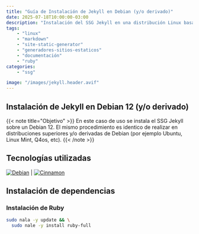 ```yaml
---
title: "Guía de Instalación de Jekyll en Debian (y/o derivado)"
date: 2025-07-18T10:00:00-03:00
description: "Instalación del SSG Jekyll en una distribución Linux basada o derivada de Debian 12 (y/o superior)."
tags:
    - "linux"
    - "markdown"
    - "site-static-generator"
    - "generadores-sitios-estaticos"
    - "documentación"
    - "ruby"
categories:
    - "ssg"

image: "/images/jekyll.header.avif"
---
```


## Instalación de Jekyll en Debian 12 (y/o derivado)

{{< note title="Objetivo" >}}
En este caso de uso se instala el SSG Jekyll sobre un Debian 12. El mismo procedimiento es identico de realizar en distribuciones superiores y/o derivadas de Debian (por ejemplo Ubuntu, Linux Mint, Q4os, etc).
{{< /note >}}

## Tecnologías utilizadas

[![Debian](https://img.shields.io/badge/Debian-A81D33?style=flat-square&logo=debian&logoColor=white)](https://www.debian.org/) | [![Cinnamon](https://img.shields.io/badge/Cinnamon-DC682E?style=flat-square&logo=cinnamon&logoColor=white)](https://cinnamon-spices.linuxmint.com/)

## Instalación de dependencias

### Instalación de Ruby

```bash
sudo nala -y update && \
  sudo nale -y install ruby-full
```